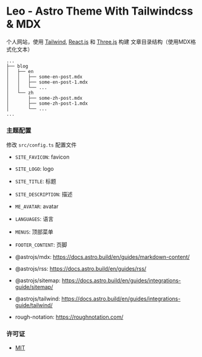 # Leo - Astro Theme With Tailwindcss & MDX


个人网站，使用 [Tailwind](https://tailwindcss.com/), [React.js](https://react.dev/) 和 [Three.js](https://threejs.org/) 构建
文章目录结构（使用MDX格式化文本）
```
...
├── blog
│   ├── en
│   │   ├── some-en-post.mdx
│   │   ├── some-en-post-1.mdx
│   │   └── ...
│   └── zh
│       ├── some-zh-post.mdx
│       ├── some-zh-post-1.mdx
│       └── ...
...
```


### 主题配置

修改 `src/config.ts` 配置文件

- `SITE_FAVICON`: favicon 
- `SITE_LOGO`: logo
- `SITE_TITLE`: 标题
- `SITE_DESCRIPTION`: 描述
- `ME_AVATAR`: avatar
- `LANGUAGES`: 语言
- `MENUS`: 顶部菜单
- `FOOTER_CONTENT`: 页脚


- @astrojs/mdx: <https://docs.astro.build/en/guides/markdown-content/>
- @astrojs/rss: <https://docs.astro.build/en/guides/rss/>
- @astrojs/sitemap: <https://docs.astro.build/en/guides/integrations-guide/sitemap/>
- @astrojs/tailwind: <https://docs.astro.build/en/guides/integrations-guide/tailwind/>
- rough-notation: <https://roughnotation.com/>

### 许可证

- [MIT](LICENSE)
